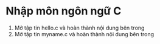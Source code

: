 # Nhập môn ngôn ngữ C
1. Mở tập tin hello.c và hoàn thành nội dung bên trong <br>
2. Mở tập tin myname.c và hoàn thành nội dung bên trong
